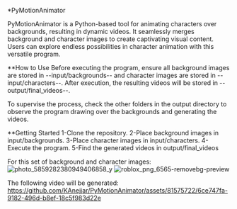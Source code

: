 *PyMotionAnimator

PyMotionAnimator is a Python-based tool for animating characters over backgrounds, resulting in dynamic videos. It seamlessly merges background and character images to create captivating visual content. Users can explore endless possibilities in character animation with this versatile program.


**How to Use
Before executing the program, ensure all background images are stored in --input/backgrounds-- and character images are stored in --input/characters--. After execution, the resulting videos will be stored in --output/final_videos--.

To supervise the process, check the other folders in the output directory to observe the program drawing over the backgrounds and generating the videos.


**Getting Started
1-Clone the repository.
2-Place background images in input/backgrounds.
3-Place character images in input/characters.
4-Execute the program.
5-Find the generated videos in output/final_videos


For this set of background and character images: 
![photo_5859282380949406858_y](https://github.com/KAnejjar/PyMotionAnimator/assets/81575722/dc5b382c-340f-408a-9cc4-fd485f63b81c)
![roblox_png_6565-removebg-preview](https://github.com/KAnejjar/PyMotionAnimator/assets/81575722/4b919a21-124d-49c6-b412-e927008d28dd)


The following video will be generated:
https://github.com/KAnejjar/PyMotionAnimator/assets/81575722/6ce747fa-9182-496d-b8ef-18c5f983d22e

